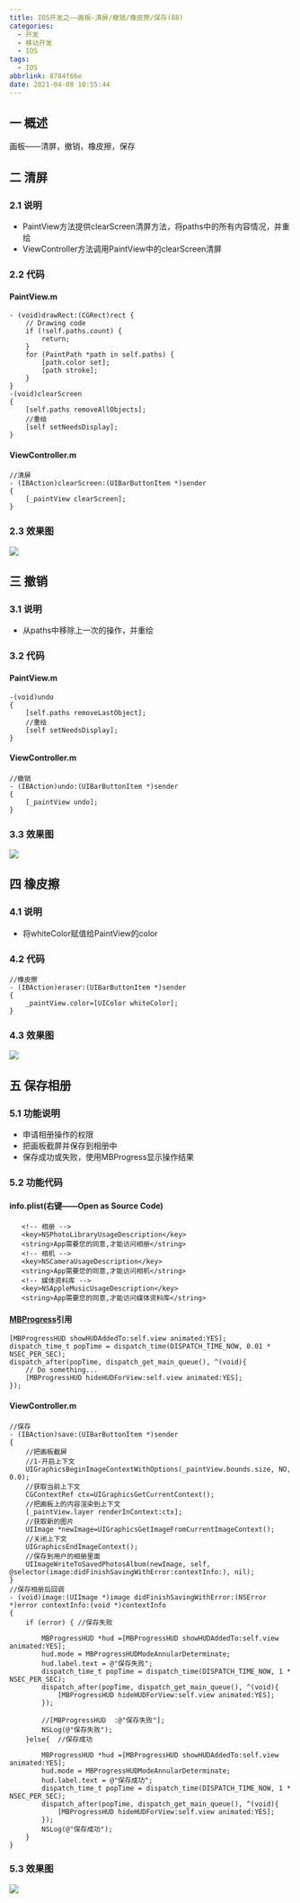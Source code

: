 ```yaml
---
title: IOS开发之——画板-清屏/撤销/橡皮擦/保存(88)
categories:
  - 开发
  - 移动开发
  - IOS
tags:
  - IOS
abbrlink: 8784f66e
date: 2021-04-08 10:55:44
---
```

## 一 概述

画板——清屏，撤销，橡皮擦，保存

<!--more-->

## 二 清屏

### 2.1 说明

* PaintView方法提供clearScreen清屏方法，将paths中的所有内容情况，并重绘
* ViewController方法调用PaintView中的clearScreen清屏

### 2.2 代码

#### PaintView.m

```
- (void)drawRect:(CGRect)rect {
    // Drawing code
    if (!self.paths.count) {
        return;
    }
    for (PaintPath *path in self.paths) {
        [path.color set];
        [path stroke];
    }
}
-(void)clearScreen
{
    [self.paths removeAllObjects];
    //重绘
    [self setNeedsDisplay];
}
```

#### ViewController.m

```
//清屏
- (IBAction)clearScreen:(UIBarButtonItem *)sender
{
    [_paintView clearScreen];
}
```

### 2.3 效果图

![][1]
## 三 撤销

### 3.1 说明

* 从paths中移除上一次的操作，并重绘

### 3.2 代码

#### PaintView.m

```
-(void)undo
{
    [self.paths removeLastObject];
    //重绘
    [self setNeedsDisplay];
}
```

#### ViewController.m

```
//撤销
- (IBAction)undo:(UIBarButtonItem *)sender
{
    [_paintView undo];
}
```

### 3.3 效果图
![][2]
## 四 橡皮擦

### 4.1 说明

* 将whiteColor赋值给PaintView的color

### 4.2 代码

```
//橡皮擦
- (IBAction)eraser:(UIBarButtonItem *)sender
{
    _paintView.color=[UIColor whiteColor];
}
```

### 4.3 效果图
![][3]
## 五 保存相册

### 5.1 功能说明

* 申请相册操作的权限
* 把画板截屏并保存到相册中
* 保存成功或失败，使用MBProgress显示操作结果

### 5.2 功能代码

#### info.plist(右键——Open as Source Code)

```
   <!-- 相册 -->
   <key>NSPhotoLibraryUsageDescription</key>
   <string>App需要您的同意,才能访问相册</string>
   <!-- 相机 -->
   <key>NSCameraUsageDescription</key>
   <string>App需要您的同意,才能访问相机</string>
   <!-- 媒体资料库 -->
   <key>NSAppleMusicUsageDescription</key>
   <string>App需要您的同意,才能访问媒体资料库</string> 
```

#### [MBProgress](https://github.com/jdg/MBProgressHUD)引用

```
[MBProgressHUD showHUDAddedTo:self.view animated:YES];
dispatch_time_t popTime = dispatch_time(DISPATCH_TIME_NOW, 0.01 * NSEC_PER_SEC);
dispatch_after(popTime, dispatch_get_main_queue(), ^(void){
	// Do something...
	[MBProgressHUD hideHUDForView:self.view animated:YES];
});
```

#### ViewController.m

```
//保存
- (IBAction)save:(UIBarButtonItem *)sender
{
    //把画板截屏
    //1-开启上下文
    UIGraphicsBeginImageContextWithOptions(_paintView.bounds.size, NO, 0.0);
    //获取当前上下文
    CGContextRef ctx=UIGraphicsGetCurrentContext();
    //把画板上的内容渲染到上下文
    [_paintView.layer renderInContext:ctx];
    //获取新的图片
    UIImage *newImage=UIGraphicsGetImageFromCurrentImageContext();
    //关闭上下文
    UIGraphicsEndImageContext();
    //保存到用户的相册里面
    UIImageWriteToSavedPhotosAlbum(newImage, self, @selector(image:didFinishSavingWithError:contextInfo:), nil);
}
//保存相册后回调
- (void)image:(UIImage *)image didFinishSavingWithError:(NSError *)error contextInfo:(void *)contextInfo
{
    if (error) { //保存失败
        
        MBProgressHUD *hud =[MBProgressHUD showHUDAddedTo:self.view animated:YES];
        hud.mode = MBProgressHUDModeAnnularDeterminate;
        hud.label.text = @"保存失败";
        dispatch_time_t popTime = dispatch_time(DISPATCH_TIME_NOW, 1 * NSEC_PER_SEC);
        dispatch_after(popTime, dispatch_get_main_queue(), ^(void){
            [MBProgressHUD hideHUDForView:self.view animated:YES];
        });
        
        //[MBProgressHUD  :@"保存失败"];
        NSLog(@"保存失败");
    }else{  //保存成功
        
        MBProgressHUD *hud =[MBProgressHUD showHUDAddedTo:self.view animated:YES];
        hud.mode = MBProgressHUDModeAnnularDeterminate;
        hud.label.text = @"保存成功";
        dispatch_time_t popTime = dispatch_time(DISPATCH_TIME_NOW, 1 * NSEC_PER_SEC);
        dispatch_after(popTime, dispatch_get_main_queue(), ^(void){
            [MBProgressHUD hideHUDForView:self.view animated:YES];
        });
        NSLog(@"保存成功");
    }
}
```

### 5.3 效果图

![][4]


[1]:https://cdn.jsdelivr.net/gh/PGzxc/CDN@master/blog-ios/ios-draw-clean-screen.gif
[2]:https://cdn.jsdelivr.net/gh/PGzxc/CDN@master/blog-ios/ios-draw-undo.gif
[3]:https://cdn.jsdelivr.net/gh/PGzxc/CDN@master/blog-ios/ios-draw-eraser.gif
[4]:https://cdn.jsdelivr.net/gh/PGzxc/CDN@master/blog-ios/ios-draw-capture-save.gif

